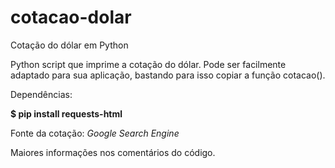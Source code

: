 # cotacao-dolar
Cotação do dólar em Python

Python script que imprime a cotação do dólar. Pode ser facilmente adaptado para sua aplicação, bastando para isso copiar a função cotacao().

Dependências:

**$ pip install requests-html**

Fonte da cotação: *Google Search Engine*

Maiores informações nos comentários do código.
